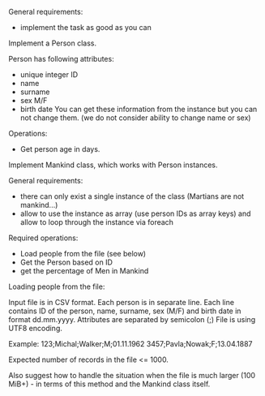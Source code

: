 General requirements:
- implement the task as good as you can


Implement a Person class.

Person has following attributes:
- unique integer ID
- name
- surname
- sex M/F
- birth date 
You can get these information from the instance but you can not change them. (we do not consider ability to change name or sex)

Operations:
- Get person age in days.

Implement Mankind class, which works with Person instances.

General requirements:
- there can only exist a single instance of the class (Martians are not mankind...)
- allow to use the instance as array (use person IDs as array keys) and allow to loop through the instance via foreach

Required operations:
- Load people from the file (see below)
- Get the Person based on ID
- get the percentage of Men in Mankind



Loading people from the file:

Input file is in CSV format. Each person is in separate line. 
Each line contains ID of the person, name, surname, sex (M/F) and birth date in format dd.mm.yyyy.
Attributes are separated by semicolon (;) File is using UTF8 encoding. 
 
Example:
123;Michal;Walker;M;01.11.1962
3457;Pavla;Nowak;F;13.04.1887

Expected number of records in the file <= 1000.

Also suggest how to handle the situation when the file is much larger (100 MiB+) - in terms of this method and the Mankind class itself.
